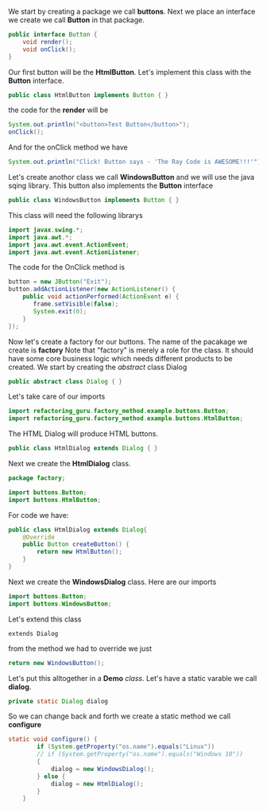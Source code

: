We start by creating a package we call **buttons**. 
Next we place an interface we create we call **Button** in that package.
```java
public interface Button {
    void render();
    void onClick();
}
```
Our first button will be the **HtmlButton**. Let's implement this class with the **Button** interface.
```java
public class HtmlButton implements Button { }
```
the code for the **render** will be
```java
System.out.println("<button>Test Button</button>");
onClick();
```
And for the onClick method we have
```java
System.out.println("Click! Button says - 'The Ray Code is AWESOME!!!'");
```
Let's create anothor class we call **WindowsButton** and we will use the java sqing library.
This button also implements the **Button** interface
```java
public class WindowsButton implements Button { }
```
This class will need the following librarys
```java
import javax.swing.*;
import java.awt.*;
import java.awt.event.ActionEvent;
import java.awt.event.ActionListener;
```
 The code for the OnClick method is
```java
button = new JButton("Exit");
button.addActionListener(new ActionListener() {
    public void actionPerformed(ActionEvent e) {
       frame.setVisible(false);
       System.exit(0);
    }
});
```
Now let's create a factory for our buttons. 
The name of the pacakage we create is **factory**
Note that "factory" is merely a role for the class. 
It should have some core business logic which needs different products to be created.
We start by creating the *abstract* class Dialog 
```java
public abstract class Dialog { }
```
Let's take care of our imports
```java
import refactoring_guru.factory_method.example.buttons.Button;
import refactoring_guru.factory_method.example.buttons.HtmlButton;
```
The HTML Dialog will produce HTML buttons.
```java
public class HtmlDialog extends Dialog { }
```
Next we create the **HtmlDialog** class.
```java
package factory;

import buttons.Button;
import buttons.HtmlButton;
```
For code we have:
```java
public class HtmlDialog extends Dialog{
    @Override
    public Button createButton() {
        return new HtmlButton();
    }
}
```
Next we create the **WindowsDialog** class.
Here are our imports
```java
import buttons.Button;
import buttons.WindowsButton;
```
Let's extend this class
```jave
extends Dialog
```
from the method we had to override we just
```java
return new WindowsButton();
```
Let's put this alltogether in a **Demo** *class*.
Let's have a static varable we call **dialog**.
```java
private static Dialog dialog
```
So we can change back and forth we create a static method we call **configure**
```java
static void configure() {
        if (System.getProperty("os.name").equals("Linux"))
        // if (System.getProperty("os.name").equals("Windows 10")) 
        {
            dialog = new WindowsDialog();
        } else {
            dialog = new HtmlDialog();
        }
    }
```









































